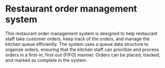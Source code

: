 # Restaurant order management system
 
This restaurant order management system is designed to help restaurant staff take customer orders, keep track of the orders, and manage the kitchen queue efficiently. The system uses a queue data structure to organize orders, ensuring that the kitchen staff can prioritize and process orders in a first-in, first-out (FIFO) manner. Orders can be placed, tracked, and marked as complete in the system.


